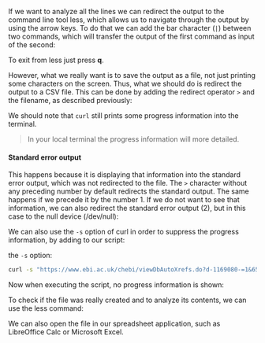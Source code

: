 <script>
import Execute from "$components/Execute.svelte";
</script>

If we want to analyze all the lines we can redirect the output to the command line tool less, which allows us to navigate through the output by using the arrow keys. To do that we can add the bar character (`|`) between two commands, which will transfer the output of the first command as input of the second:

<Execute command="./getproteins.sh 27732 | less" />

To exit from less just press **q**.

However, what we really want is to save the output as a file, not just
printing some characters on the screen. Thus, what we should do is redirect
the output to a CSV file. This can be done by adding the redirect operator `>`
and the filename, as described previously:

<Execute command="./getproteins.sh 27732 > chebi_27732_xrefs_UniProt.csv" />

We should note that `curl` still prints some progress information into the
terminal.

> In your local terminal the progress information will more detailed.

#### Standard error output

This happens because it is displaying that information into the standard error output,
which was not redirected to the file. The `>` character without
any preceding number by default redirects the standard output. The same
happens if we precede it by the number 1. If we do not want to see that
information, we can also redirect the standard error output (2), but in this
case to the null device (/dev/null):

<Execute command="./getproteins.sh 27732 > chebi_27732_xrefs_UniProt.csv 2>/dev/null" />

We can also use the `-s` option of curl in order to suppress the progress information, by adding to our script:

<Execute command="nano getproteins.sh" />

the `-s` option:

```bash
curl -s "https://www.ebi.ac.uk/chebi/viewDbAutoXrefs.do?d-1169080-=1&6578706f7274=1&chebiId=$1&dbName=UniProt"
```

Now when executing the script, no progress information is shown:

<Execute command="./getproteins.sh 27732 > chebi_27732_xrefs_UniProt.csv" />

To check if the file was really created and to analyze its contents, we can
use the less command:

<Execute command="less chebi_27732_xrefs_UniProt.csv" />

We can also open the file in our spreadsheet application, such as LibreOffice Calc or Microsoft Excel.
